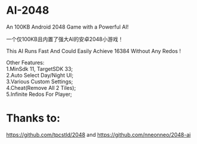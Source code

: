 # AI-2048
An 100KB Android 2048 Game with a Powerful AI!

一个仅100KB且内置了强大AI的安卓2048小游戏！

This AI Runs Fast And Could Easily Achieve 16384 Without Any Redos !

Other Features:  
1.MinSdk 11, TargetSDK 33;  
2.Auto Select Day/Night UI;  
3.Various Custom Settings;  
4.Cheat(Remove All 2 Tiles);  
5.Infinite Redos For Player;  

# Thanks to:
https://github.com/tpcstld/2048
and 
https://github.com/nneonneo/2048-ai
